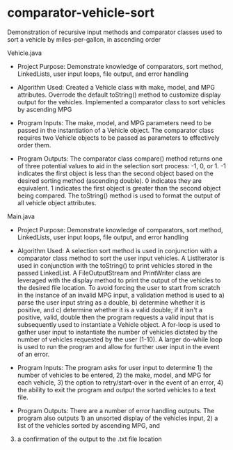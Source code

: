 # comparator-vehicle-sort
Demonstration of recursive input methods and comparator classes used to sort a vehicle by miles-per-gallon, in ascending order

Vehicle.java

 * Project Purpose: Demonstrate knowledge of comparators, sort method,
  LinkedLists, user input loops, file output, and error handling
 
 * Algorithm Used: Created a Vehicle class with make, model, and MPG
  attributes. Overrode the default toString() method to
  customize display output for the vehicles. Implemented a comparator
  class to sort vehicles by ascending MPG
 
 * Program Inputs: The make, model, and MPG parameters need to
  be passed in the instantiation of a Vehicle object. The comparator
  class requires two Vehicle objects to be passed as parameters
  to effectively order them.
 
 * Program Outputs: The comparator class compare() method returns
  one of three potential values to aid in the selection sort process:
  -1, 0, or 1. -1 indicates the first object is less than the second
  object based on the desired sorting method (ascending double).
  0 indicates they are equivalent. 1 indicates the first object is
  greater than the second object being compared. The toString()
  method is used to format the output of all vehicle object attributes.
 
 Main.java

 * Project Purpose: Demonstrate knowledge of comparators, sort method,
  LinkedLists, user input loops, file output, and error handling
 
 * Algorithm Used: A selection sort method is used in conjunction with
  a comparator class method to sort the user input vehicles. A
  ListIterator is used in conjunction with the toString() to print
  vehicles stored in the passed LinkedList. A FileOutputStream
  and PrintWriter class are leveraged with the display method to
  print the output of the vehicles to the desired file location.
  To avoid forcing the user to start from scratch in the
  instance of an invalid MPG input, a validation method is used to
  a) parse the user input string as a double, b) determine whether it
  is positive, and c) determine whether it is a valid double; if
  it isn't a positive, valid, double then the program requests a
  valid input that is subsequently used to instantiate a Vehicle
  object. A for-loop is used to gather user input to instantiate the
  number of vehicles dictated by the number of vehicles requested
  by the user (1-10). A larger do-while loop is used to run the
  program and allow for further user input in the event of an error.
 
 * Program Inputs: The program asks for user input to determine 1)
  the number of vehicles to be entered, 2) the make, model, and
  MPG for each vehicle, 3) the option to retry/start-over in the
  event of an error, 4) the ability to exit the program and output
  the sorted vehicles to a text file.
 
 * Program Outputs: There are a number of error handling outputs.
  The program also outputs 1) an unsorted display of the vehicles
  input, 2) a list of the vehicles sorted by ascending MPG, and
  3) a confirmation of the output to the .txt file location
